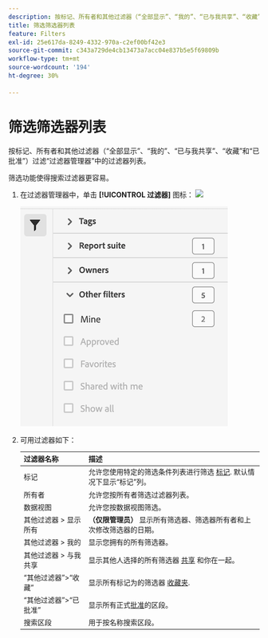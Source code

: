```yaml
---
description: 按标记、所有者和其他过滤器（“全部显示”、“我的”、“已与我共享”、“收藏”和“已批准”）进行过滤。
title: 筛选筛选器列表
feature: Filters
exl-id: 25e617da-8249-4332-970a-c2ef00bf42e3
source-git-commit: c343a729de4cb13473a7acc04e837b5e5f69809b
workflow-type: tm+mt
source-wordcount: '194'
ht-degree: 30%

---
```


# 筛选筛选器列表

按标记、所有者和其他过滤器（“全部显示”、“我的”、“已与我共享”、“收藏”和“已批准”）过滤“过滤器管理器”中的过滤器列表。

筛选功能使得搜索过滤器更容易。

1. 在过滤器管理器中，单击 **[!UICONTROL 过滤器]** 图标：  ![](https://spectrum.adobe.com/static/icons/workflow_18/Smock_Filter_18_N.svg)

   ![过滤器管理器，其中显示了“过滤器”图标和可用的过滤器。](assets/filtering.png)

2. 可用过滤器如下：

   | 过滤器名称 | 描述 |
   |---|---|
   | 标记 | 允许您使用特定的筛选条件列表进行筛选 [标记](/help/components/filters/filters-tag.md). 默认情况下显示“标记”列。 |
   | 所有者 | 允许您按所有者筛选过滤器列表。 |
   | 数据视图 | 允许您按数据视图筛选。 |
   | 其他过滤器 > 显示所有 | **（仅限管理员）** 显示所有筛选器、筛选器所有者和上次修改筛选器的日期。 |
   | 其他过滤器 > 我的 | 显示您拥有的所有筛选器。 |
   | 其他过滤器 > 与我共享 | 显示其他人选择的所有筛选器 [共享](/help/components/filters/filters-share.md) 和你在一起。 |
   | “其他过滤器”>“收藏” | 显示所有标记为的筛选器 [收藏夹](/help/components/filters/filters-favorite.md). |
   | “其他过滤器”>“已批准” | 显示所有正式[批准](/help/components/filters/filters-approve.md)的区段。 |
   | 搜索区段 | 用于按名称搜索区段。 |

